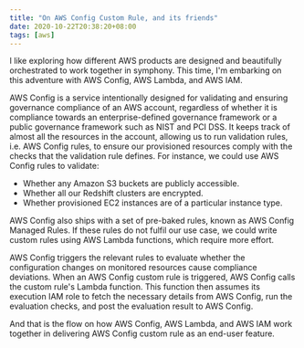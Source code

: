 ```yaml
---
title: "On AWS Config Custom Rule, and its friends"
date: 2020-10-22T20:38:20+08:00
tags: [aws]
---
```

I like exploring how different AWS products are designed and beautifully orchestrated to work together in symphony. This time, I'm embarking on this adventure with AWS Config, AWS Lambda, and AWS IAM.

AWS Config is a service intentionally designed for validating and ensuring governance compliance of an AWS account, regardless of whether it is compliance towards an enterprise-defined governance framework or a public governance framework such as NIST and PCI DSS. It keeps track of almost all the resources in the account, allowing us to run validation rules, i.e. AWS Config rules, to ensure our provisioned resources comply with the checks that the validation rule defines. For instance, we could use AWS Config rules to validate:

  - Whether any Amazon S3 buckets are publicly accessible.
  - Whether all our Redshift clusters are encrypted.
  - Whether provisioned EC2 instances are of a particular instance type.

AWS Config also ships with a set of pre-baked rules, known as AWS Config Managed Rules. If these rules do not fulfil our use case, we could write custom rules using AWS Lambda functions, which require more effort.

AWS Config triggers the relevant rules to evaluate whether the configuration changes on monitored resources cause compliance deviations. When an AWS Config custom rule is triggered, AWS Config calls the custom rule's Lambda function. This function then assumes its execution IAM role to fetch the necessary details from AWS Config, run the evaluation checks, and post the evaluation result to AWS Config.

And that is the flow on how AWS Config, AWS Lambda, and AWS IAM work together in delivering AWS Config custom rule as an end-user feature.
